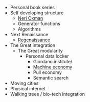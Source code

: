 - Personal book series
- Self developing structure
	- [Neri Oxman](https://www.media.mit.edu/people/neri/overview/)
	- Generator functions
	- Algorithms
- Next Renaissance
	- [Regenaissance](https://docs.google.com/document/u/1/d/1toqpJ8IcOnc-TeP_-AnGNEKz5jTIZk6OeWj2XD1REuE/edit?usp=drive_web&ouid=102906518489124983766)
- The Great integration
	- The Great modularity
		- Personal data locker
			- Giordano.institute/
			- [Machine economy](https://www.giordano.institute/the-machine-economy)
			- Pull economy
			- Semantic search
- Moving cities
- Physical internet
- Walking trees / bio-tech integration 